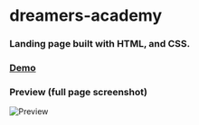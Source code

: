 # dreamers-academy
### Landing page built with HTML, and CSS.
### [Demo](https://dreamers-academy.vercel.app/)
### Preview (full page screenshot)

![Preview](screenshots/preview.png)
